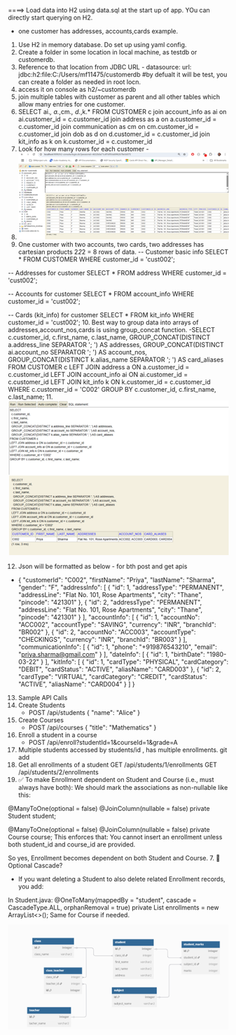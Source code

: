 ====> Load data into H2 using data.sql at the start up of app. YOu can directly start querying on H2. 
- one customer has addresses, accounts,cards example. 
1. Use H2 in memory database. Do set up using yaml config. 
2. Create a folder in some location in local machine, as testdb or customerdb. 
3. Reference to that location from JDBC URL -
   datasource:
   url: jdbc:h2:file:C:/Users/mf11475/customerdb #by defualt it will be test, you can create a folder as needed in root locn.
4. access it on console as h2/~customerdb
5. join multiple tables with customer as parent and all other tables which allow many entries for one customer. 
6. SELECT ai.*, a.*,cm.*, d.*,k.* FROM CUSTOMER c
   join account_info as ai on ai.customer_id = c.customer_id
   join address as a on a.customer_id = c.customer_id
   join communication as cm on cm.customer_id = c.customer_id
   join dob as d  on d.customer_id = c.customer_id
   join kit_info as k on k.customer_id = c.customer_id
7. Look for how many rows for each customer - 
8. ![img.png](img.png)
9. One customer with two accounts, two cards, two addresses has cartesian products 2*2*2 = 8 rows of data.
-- Customer basic info
SELECT * FROM CUSTOMER WHERE customer_id = 'cust002';

-- Addresses for customer
SELECT * FROM address WHERE customer_id = 'cust002';

-- Accounts for customer
SELECT * FROM account_info WHERE customer_id = 'cust002';

-- Cards (kit_info) for customer
SELECT * FROM kit_info WHERE customer_id = 'cust002';
10. Best way to group data into arrays of addresses,account_nos,cards is using group_concat function.
-SELECT
    c.customer_id,
    c.first_name,
    c.last_name,
    GROUP_CONCAT(DISTINCT a.address_line SEPARATOR '; ') AS addresses,
    GROUP_CONCAT(DISTINCT ai.account_no SEPARATOR '; ') AS account_nos,
    GROUP_CONCAT(DISTINCT k.alias_name SEPARATOR '; ') AS card_aliases
    FROM CUSTOMER c
    LEFT JOIN address a ON a.customer_id = c.customer_id
    LEFT JOIN account_info ai ON ai.customer_id = c.customer_id
    LEFT JOIN kit_info k ON k.customer_id = c.customer_id
    WHERE c.customer_id = 'C002'
    GROUP BY c.customer_id, c.first_name, c.last_name;
11. ![img_1.png](img_1.png)

12. Json will be formatted as below - for bth post and get apis
- {
    "customerId": "C002",
    "firstName": "Priya",
    "lastName": "Sharma",
    "gender": "F",
    "addressInfo": [
        {
            "id": 1,
            "addressType": "PERMANENT",
            "addressLine": "Flat No. 101, Rose Apartments",
            "city": "Thane",
            "pincode": "421301"
        },
        {
            "id": 2,
            "addressType": "PERMANENT",
            "addressLine": "Flat No. 101, Rose Apartments",
            "city": "Thane",
            "pincode": "421301"
        }
    ],
    "accountInfo": [
        {
            "id": 1,
            "accountNo": "ACC002",
            "accountType": "SAVING",
            "currency": "INR",
            "branchId": "BR002"
        },
        {
            "id": 2,
            "accountNo": "ACC003",
            "accountType": "CHECKINGS",
            "currency": "INR",
            "branchId": "BR003"
        }
    ],
    "communicationInfo": [
        {
            "id": 1,
            "phone": "+919876543210",
            "email": "priya.sharma@gmail.com"
        }
    ],
    "dateInfo": [
        {
            "id": 1,
            "birthDate": "1980-03-22"
        }
    ],
    "kitInfo": [
        {
            "id": 1,
            "cardType": "PHYSICAL",
            "cardCategory": "DEBIT",
            "cardStatus": "ACTIVE",
            "aliasName": "CARD003"
        },
        {
            "id": 2,
            "cardType": "VIRTUAL",
            "cardCategory": "CREDIT",
            "cardStatus": "ACTIVE",
            "aliasName": "CARD004"
        }
    ]
}
13. Sample API Calls
1. Create Students
   - POST /api/students
   {
   "name": "Alice"
   }
2. Create Courses
   - POST /api/courses
   {
   "title": "Mathematics"
   }
3. Enroll a student in a course
   - POST /api/enroll?studentId=1&courseId=1&grade=A
4. Multiple students accessed by students/id , has multiple enrollments. git add
5. Get all enrollments of a student
   GET /api/students/1/enrollments
   GET /api/students/2/enrollments
6. ✅ To make Enrollment dependent on Student and Course (i.e., must always have both):
   We should mark the associations as non-nullable like this:

@ManyToOne(optional = false)
@JoinColumn(nullable = false)
private Student student;

@ManyToOne(optional = false)
@JoinColumn(nullable = false)
private Course course;
This enforces that:
You cannot insert an enrollment unless both student_id and course_id are provided.

So yes, Enrollment becomes dependent on both Student and Course.
7. 🔁 Optional Cascade?
- If you want deleting a Student to also delete related Enrollment records, you add:

In Student.java:
@OneToMany(mappedBy = "student", cascade = CascadeType.ALL, orphanRemoval = true)
private List<Enrollment> enrollments = new ArrayList<>();
Same for Course if needed.

![img_2.png](img_2.png)